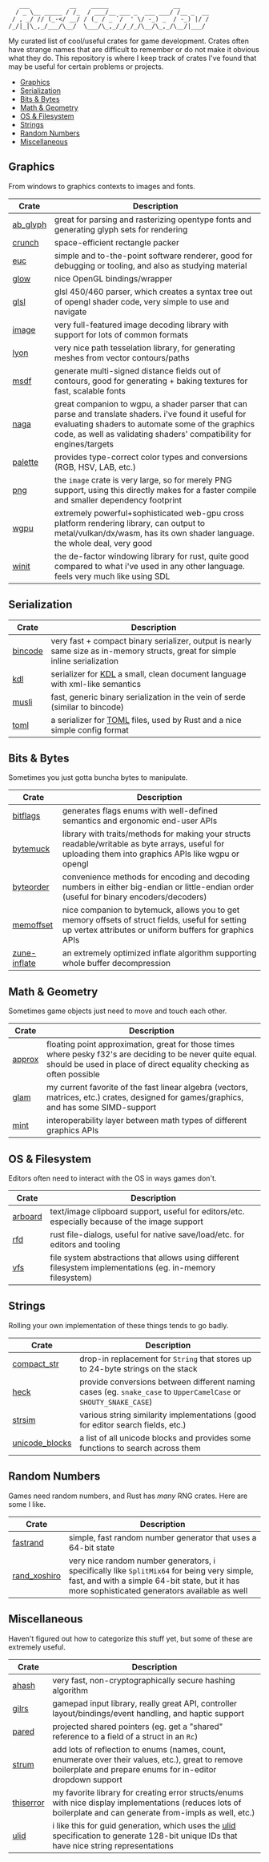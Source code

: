 ```
   ___           __    _____                  __        
  / _ \__ _____ / /_  / ___/__ ___ _  ___ ___/ /__ _  __
 / , _/ // (_-</ __/ / (_ / _ `/  ' \/ -_) _  / -_) |/ /
/_/|_|\_,_/___/\__/  \___/\_,_/_/_/_/\__/\_,_/\__/|___/ 

```

My curated list of cool/useful crates for game development. Crates often have strange names that are difficult to remember or do not make it obvious what they do. This repository is where I keep track of crates I've found that may be useful for certain problems or projects.

- [Graphics](#graphics)
- [Serialization](#serialization)
- [Bits \& Bytes](#bits--bytes)
- [Math \& Geometry](#math--geometry)
- [OS \& Filesystem](#os--filesystem)
- [Strings](#strings)
- [Random Numbers](#random-numbers)
- [Miscellaneous](#miscellaneous)


## Graphics

From windows to graphics contexts to images and fonts.

| Crate | Description |
| ----- | ----------- |
| [ab_glyph](https://crates.io/crates/ab_glyph) | great for parsing and rasterizing opentype fonts and generating glyph sets for rendering |
| [crunch](https://crates.io/crates/crunch) | space-efficient rectangle packer |
| [euc](https://crates.io/crates/euc) | simple and to-the-point software renderer, good for debugging or tooling, and also as studying material |
| [glow](https://crates.io/crates/glow) | nice OpenGL bindings/wrapper |
| [glsl](https://crates.io/crates/glsl) | glsl 450/460 parser, which creates a syntax tree out of opengl shader code, very simple to use and navigate |
| [image](https://crates.io/crates/image) | very full-featured image decoding library with support for lots of common formats |
| [lyon](https://crates.io/crates/lyon) | very nice path tesselation library, for generating meshes from vector contours/paths |
| [msdf](https://crates.io/crates/msdf) | generate multi-signed distance fields out of contours, good for generating + baking textures for fast, scalable fonts |
| [naga](https://github.com/gfx-rs/naga) | great companion to wgpu, a shader parser that can parse and translate shaders. i've found it useful for evaluating shaders to automate some of the graphics code, as well as validating shaders' compatibility for engines/targets |
| [palette](https://crates.io/crates/palette) | provides type-correct color types and conversions (RGB, HSV, LAB, etc.) |
| [png](https://crates.io/crates/png) | the `image` crate is very large, so for merely PNG support, using this directly makes for a faster compile and smaller dependency footprint |
| [wgpu](https://crates.io/crates/wgpu) | extremely powerful+sophisticated web-gpu cross platform rendering library, can output to metal/vulkan/dx/wasm, has its own shader language. the whole deal, very good |
| [winit](https://crates.io/crates/winit) | the de-factor windowing library for rust, quite good compared to what i've used in any other language. feels very much like using SDL |

## Serialization

| Crate | Description |
| ----- | ----------- |
| [bincode](https://crates.io/crates/bincode) | very fast + compact binary serializer, output is nearly same size as in-memory structs, great for simple inline serialization |
| [kdl](https://crates.io/crates/kdl) | serializer for [KDL](https://kdl.dev/) a small, clean document language with xml-like semantics |
| [musli](https://crates.io/crates/musli) | fast, generic binary serialization in the vein of serde (similar to bincode) |
| [toml](https://crates.io/crates/toml) | a serializer for [TOML](https://github.com/toml-lang/toml) files, used by Rust and a nice simple config format |

## Bits & Bytes

Sometimes you just gotta buncha bytes to manipulate.

| Crate | Description |
| ----- | ----------- |
| [bitflags](https://crates.io/crates/bitflags) | generates flags enums with well-defined semantics and ergonomic end-user APIs |
| [bytemuck](https://crates.io/crates/bytemuck) | library with traits/methods for making your structs readable/writable as byte arrays, useful for uploading them into graphics APIs like wgpu or opengl |
| [byteorder](https://crates.io/crates/byteorder) | convenience methods for encoding and decoding numbers in either big-endian or little-endian order (useful for binary encoders/decoders) |
| [memoffset](https://crates.io/crates/memoffset) | nice companion to bytemuck, allows you to get memory offsets of struct fields, useful for setting up vertex attributes or uniform buffers for graphics APIs |
| [zune-inflate](https://crates.io/crates/zune-inflate) | an extremely optimized inflate algorithm supporting whole buffer decompression |

## Math & Geometry

Sometimes game objects just need to move and touch each other.

| Crate | Description |
| ----- | ----------- |
| [approx](https://crates.io/crates/approx) | floating point approximation, great for those times where pesky f32's are deciding to be never quite equal. should be used in place of direct equality checking as often possible |
| [glam](https://crates.io/crates/glam) | my current favorite of the fast linear algebra (vectors, matrices, etc.) crates, designed for games/graphics, and has some SIMD-support |
| [mint](https://crates.io/crates/mint) | interoperability layer between math types of different graphics APIs |

## OS & Filesystem

Editors often need to interact with the OS in ways games don't.

| Crate | Description |
| ----- | ----------- |
| [arboard](https://crates.io/crates/arboard) | text/image clipboard support, useful for editors/etc. especially because of the image support |
| [rfd](https://crates.io/crates/rfd) | rust file-dialogs, useful for native save/load/etc. for editors and tooling |
| [vfs](https://crates.io/crates/vfs) | file system abstractions that allows using different filesystem implementations (eg. in-memory filesystem) |

## Strings

Rolling your own implementation of these things tends to go badly.

| Crate | Description |
| ----- | ----------- |
| [compact_str](https://crates.io/crates/compact_str) | drop-in replacement for `String` that stores up to 24-byte strings on the stack |
| [heck](https://crates.io/crates/heck) | provide conversions between different naming cases (eg. `snake_case` to `UpperCamelCase` or `SHOUTY_SNAKE_CASE`) |
| [strsim](https://crates.io/crates/strsim) | various string similarity implementations (good for editor search fields, etc.) |
| [unicode_blocks](https://crates.io/crates/unicode-blocks) | a list of all unicode blocks and provides some functions to search across them |

## Random Numbers

Games need random numbers, and Rust has *many* RNG crates. Here are some I like.

| Crate | Description |
| ----- | ----------- |
| [fastrand](https://crates.io/crates/fastrand) | simple, fast random number generator that uses a 64-bit state |
| [rand_xoshiro](https://crates.io/crates/rand_xoshiro) | very nice random number generators, i specifically like `SplitMix64` for being very simple, fast, and with a simple 64-bit state, but it has more sophisticated generators available as well |

## Miscellaneous

Haven't figured out how to categorize this stuff yet, but some of these are extremely useful.

| Crate | Description |
| ----- | ----------- |
| [ahash](https://crates.io/crates/ahash) | very fast, non-cryptographically secure hashing algorithm |
| [gilrs](https://crates.io/crates/gilrs) | gamepad input library, really great API, controller layout/bindings/event handling, and haptic support |
| [pared](https://crates.io/crates/pared) | projected shared pointers (eg. get a "shared" reference to a field of a struct in an `Rc`) |
| [strum](https://crates.io/crates/strum) | add lots of reflection to enums (names, count, enumerate over their values, etc.), great to remove boilerplate and prepare enums for in-editor dropdown support |
| [thiserror](https://crates.io/crates/thiserror) | my favorite library for creating error structs/enums with nice display implementations (reduces lots of boilerplate and can generate from-impls as well, etc.) |
| [ulid](https://crates.io/crates/ulid) | i like this for guid generation, which uses the [ulid](https://github.com/ulid/spec) specification to generate 128-bit unique IDs that have nice string representations |